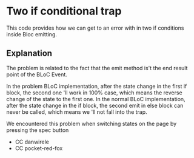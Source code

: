 # Two if conditional trap

This code provides how we can get to an error with in two if conditions inside Bloc emitting.

## Explanation

The problem is related to the fact that the emit method is't the end result point of the BLoC Event.

In the problem BLoC implementation, after the state change in the first if block, the second one 'll work in 100% case, which means the reverse change of the state to the first one.
In the normal BLoC implementation, after the state change in the if block, the second emit in else block can never be called, which means we 'll not fall into the trap.

We encountered this problem when switching states on the page by pressing the spec button

- СС danwirele
- CC pocket-red-fox
